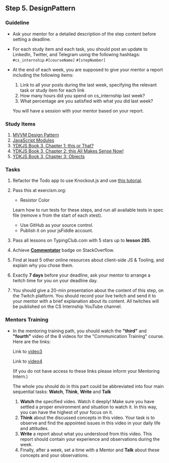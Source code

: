 ## Step 5. DesignPattern

### Guideline

- Ask your mentor for a detailed description of the step content before setting a deadline.

- For each study item and each task, you should post an update to LinkedIn, Twitter, and Telegram using the following hashtags:
`#cs_internship`
`#[courseName]`
`#[stepNumber]`

- At the end of each week, you are supposed to give your mentor a report including the following items:
  1. Link to all your posts during the last week, specifying the relevant task or study item for each link
  2. How many hours did you spend on cs_internship last week?
  3. What percentage are you satisfied with what you did last week?
  
  You will have a session with your mentor based on your report.

### Study Items <!-- omit in toc -->

1. [MVVM Design Pattern](https://youtu.be/5qqTAAY7W_Y)
2. [JavaScript Modules](https://www.freecodecamp.org/news/javascript-modules-a-beginner-s-guide-783f7d7a5fcc/)
3. [YDKJS Book 3, Chapter 1: this or That?](https://github.com/getify/You-Dont-Know-JS/blob/1st-ed/this%20%26%20object%20prototypes/ch1.md)
4. [YDKJS Book 3, Chapter 2: this All Makes Sense Now!](https://github.com/getify/You-Dont-Know-JS/blob/1st-ed/this%20%26%20object%20prototypes/ch2.md)
5. [YDKJS Book 3, Chapter 3: Objects](https://github.com/getify/You-Dont-Know-JS/blob/1st-ed/this%20%26%20object%20prototypes/ch3.md)

### Tasks <!-- omit in toc -->

1. Refactor the Todo app to use Knockout.js and use [this tutorial](http://learn.knockoutjs.com/#/?tutorial=intro).

2. Pass this at exercism.org:

   - Resistor Color

   Learn how to run tests for these steps, and run all available tests in spec file (remove x from the start of each xtest).

   - Use GitHub as your source control.
   - Publish it on your jsFiddle account.

3. Pass all lessons on TypingClub.com with 5 stars up to **lesson 285**.
4. Achieve [**Commentator**](https://stackoverflow.com/help/badges/31/commentator) badge on StackOverflow.
5. Find at least 5 other online resources about client-side JS & Tooling, and explain why you chose them.
6. Exactly **7 days** before your deadline, ask your mentor to arrange a twitch time for you on your deadline day.
7. You should give a 20-min presentation about the content of this step, on the Twitch platform. You should record your live twitch and send it to your mentor with a brief explanation about its content. All twitches will be published on the CS Internship YouTube channel.

### Mentors Training

- In the mentoring training path, you should watch the **"third"** and **"fourth"** video of the 8 videos for the "Communication Training" course. Here are the links:

  Link to [video3](https://drive.google.com/file/d/1omtXZwZCVE7mmtQNM1TnGy7Py5KXLgBx/view?usp=sharing)

  Link to [video4](https://drive.google.com/file/d/1Nr_vAxNQ3wx7zOrc7v7RJNHfRWFTSac-/view?usp=sharing)

  (If you do not have access to these links please inform your Mentoring Intern.)

  The whole you should do in this part could be abbreviated into four main sequential tasks: **Watch**, **Think**, **Write** and **Talk**

  1. **Watch** the specified video. Watch it deeply! Make sure you have settled a proper environment and situation to watch it. In this way, you can have the highest of your focus on it.
  2. **Think** about the discussed concepts in this video. Your task is to observe and find the appointed issues in this video in your daily life and attitudes.
  3. **Write** a report about what you understood from this video. This report should contain your experience and observations during the week.
  4. Finally, after a week, set a time with a Mentor and **Talk** about these concepts and your observations.
